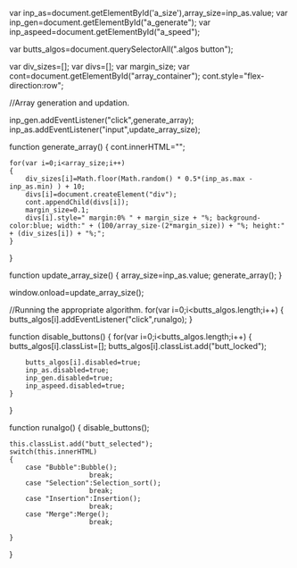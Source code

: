 var
inp\_as=document.getElementById('a\_size'),array\_size=inp\_as.value;
var inp\_gen=document.getElementById("a\_generate"); var
inp\_aspeed=document.getElementById("a\_speed");

var butts\_algos=document.querySelectorAll(".algos button");

var div\_sizes=\[\]; var divs=\[\]; var margin\_size; var
cont=document.getElementById("array\_container");
cont.style="flex-direction:row";

//Array generation and updation.

inp\_gen.addEventListener("click",generate\_array);
inp\_as.addEventListener("input",update\_array\_size);

function generate\_array() { cont.innerHTML=\"\";

    for(var i=0;i<array_size;i++)
    {
        div_sizes[i]=Math.floor(Math.random() * 0.5*(inp_as.max - inp_as.min) ) + 10;
        divs[i]=document.createElement("div");
        cont.appendChild(divs[i]);
        margin_size=0.1;
        divs[i].style=" margin:0% " + margin_size + "%; background-color:blue; width:" + (100/array_size-(2*margin_size)) + "%; height:" + (div_sizes[i]) + "%;";
    }

}

function update\_array\_size() { array\_size=inp\_as.value;
generate\_array(); }

window.onload=update\_array\_size();

//Running the appropriate algorithm. for(var
i=0;i\<butts\_algos.length;i++) {
butts\_algos\[i\].addEventListener("click",runalgo); }

function disable\_buttons() { for(var i=0;i\<butts\_algos.length;i++) {
butts\_algos\[i\].classList=\[\];
butts\_algos\[i\].classList.add("butt\_locked");

        butts_algos[i].disabled=true;
        inp_as.disabled=true;
        inp_gen.disabled=true;
        inp_aspeed.disabled=true;
    }

}

function runalgo() { disable\_buttons();

    this.classList.add("butt_selected");
    switch(this.innerHTML)
    {
        case "Bubble":Bubble();
                        break;
        case "Selection":Selection_sort();
                        break;
        case "Insertion":Insertion();
                        break;
        case "Merge":Merge();
                        break;
       
    }

}
